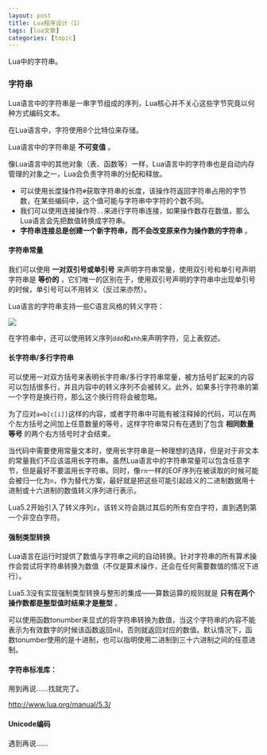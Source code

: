 ```yaml
---
layout: post
title: Lua程序设计（1） 
tags: [lua文章]
categories: [topic]
---
```

Lua中的字符串。

### 字符串

Lua语言中的字符串是一串字节组成的序列，Lua核心并不关心这些字节究竟以何种方式编码文本。

在Lua语言中，字符使用8个比特位来存储。

Lua语言中的字符串是 **不可变值** 。

像Lua语言中的其他对象（表、函数等）一样，Lua语言中的字符串也是自动内存管理的对象之一，Lua会负责字符串的分配和释放。

  * 可以使用长度操作符`#`获取字符串的长度，该操作符返回字符串占用的字节数，在某些编码中，这个值可能与字符串中字符的个数不同。
  * 我们可以使用连接操作符`..`来进行字符串连接，如果操作数存在数值，那么Lua语言会先把数值转换成字符串。
  * **字符串连接总是创建一个新字符串，而不会改变原来作为操作数的字符串** 。

#### 字符串常量

我们可以使用 **一对双引号或单引号** 来声明字符串常量，使用双引号和单引号声明字符串是 **等价的**
，它们唯一的区别在于，使用双引号声明的字符串中出现单引号的时候，单引号可以不用转义（反过来亦然）。

Lua语言的字符串支持一些C语言风格的转义字符：

![](https://img.dazhuanlan.com/2019/11/26/5ddcd3e0121e4.png)

在字符串中，还可以使用转义序列`ddd`和`xhh`来声明字符，见上表叙述。

#### 长字符串/多行字符串

可以使用一对双方括号来表明长字符串/多行字符串常量，被方括号扩起来的内容可以包括很多行，并且内容中的转义序列不会被转义。此外，如果多行字符串的第一个字符是换行符，那么这个换行符将会被忽略。

为了应对`a=b[c[i]]`这样的内容，或者字符串中可能有被注释掉的代码，可以在两个左方括号之间加上任意数量的等号，这样字符串常只有在遇到了包含
**相同数量等号** 的两个右方括号时才会结束。

当代码中需要使用常量文本时，使用长字符串是一种理想的选择，但是对于非文本的常量我们不应该滥用长字符串。虽然Lua语言中的字符串常量可以包含任意字节，但是最好不要滥用长字符串。同时，像`rn`一样的EOF序列在被读取的时候可能会被归一化为`n`，作为替代方案，最好就是把这些可能引起歧义的二进制数据用十进制或十六进制的数值转义序列进行表示。

Lua5.2开始引入了转义序列`z`，该转义符会跳过其后的所有空白字符，直到遇到第一个非空白字符。

#### 强制类型转换

Lua语言在运行时提供了数值与字符串之间的自动转换。针对字符串的所有算术操作会尝试将字符串转换为数值（不仅是算术操作，还会在任何需要数值的情况下进行）。

Lua5.3没有实现强制类型转换与整形的集成——算数运算的规则就是 **只有在两个操作数都是整型值时结果才是整型** 。

可以使用函数tonumber来显式的将字符串转换为数值，当这个字符串的内容不能表示为有效数字的时候该函数返回nil，否则就返回对应的数值。默认情况下，函数tonumber使用的是十进制，也可以指明使用二进制到三十六进制之间的任意进制。

#### 字符串标准库：

用到再说……找就完了。

<http://www.lua.org/manual/5.3/>

#### Unicode编码

遇到再说……